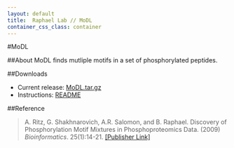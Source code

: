 ```yaml
---
layout: default
title:  Raphael Lab // MoDL
container_css_class: container
---
```


#MoDL

##About
MoDL finds mutliple motifs in a set of phosphorylated peptides.

##Downloads
* Current release: [MoDL.tar.gz](http://compbio.cs.brown.edu/software/MoDL/MoDL.tar.gz)
* Instructions: [README](http://compbio.cs.brown.edu/software/MoDL/README)

<a name="reference"></a>
##Reference
>A. Ritz, G. Shakhnarovich, A.R. Salomon, and B. Raphael.
>Discovery of Phosphorylation Motif Mixtures in Phosphoproteomics Data.
>(2009) *Bioinformatics*. 25(1):14-21. [[Publisher Link]](http://dx.doi.org/10.1093/bioinformatics/btn569)
